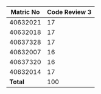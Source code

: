 | Matric No | Code Review 3 |
| ---- | ---- |
| 40632021 | 17 |
| 40632018 | 17 |
| 40637328 | 17 |
| 40632007 | 16 |
| 40637320 | 16 |
| 40632014 | 17 |
| **Total** | 100 |
